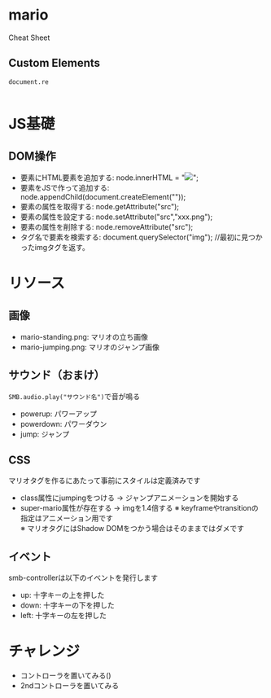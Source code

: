 # mario

Cheat Sheet

## Custom Elements

```
document.re
```

```

```
# JS基礎

## DOM操作
- 要素にHTML要素を追加する: node.innerHTML = "<img src='xxx.png'>";
- 要素をJSで作って追加する: node.appendChild(document.createElement("<img>"));
- 要素の属性を取得する:  node.getAttribute("src");
- 要素の属性を設定する:  node.setAttribute("src","xxx.png");
- 要素の属性を削除する:  node.removeAttribute("src");
- タグ名で要素を検索する: document.querySelector("img"); //最初に見つかったimgタグを返す。



# リソース

## 画像
- mario-standing.png: マリオの立ち画像
- mario-jumping.png: マリオのジャンプ画像

## サウンド（おまけ）
`SMB.audio.play("サウンド名")`で音が鳴る
- powerup: パワーアップ
- powerdown: パワーダウン
- jump: ジャンプ

## CSS
マリオタグを作るにあたって事前にスタイルは定義済みです
- class属性にjumpingをつける -> ジャンプアニメーションを開始する
- super-mario属性が存在する -> imgを1.4倍する
※ keyframeやtransitionの指定はアニメーション用です  
※ マリオタグにはShadow DOMをつかう場合はそのままではダメです

## イベント
smb-controllerは以下のイベントを発行します
- up: 十字キーの上を押した
- down: 十字キーの下を押した
- left: 十字キーの左を押した


# チャレンジ
- コントローラを置いてみる(<smb-controller>)
- 2ndコントローラを置いてみる


